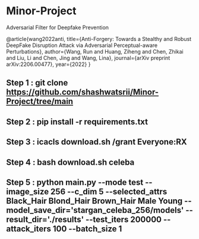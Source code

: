 # Minor-Project
Adversarial Filter for Deepfake Prevention

@article{wang2022anti,
  title={Anti-Forgery: Towards a Stealthy and Robust DeepFake Disruption Attack via Adversarial Perceptual-aware Perturbations},
  author={Wang, Run and Huang, Ziheng and Chen, Zhikai and Liu, Li and Chen, Jing and Wang, Lina},
  journal={arXiv preprint arXiv:2206.00477},
  year={2022}
}

## Step 1 : git clone https://github.com/shashwatsrii/Minor-Project/tree/main
## Step 2 : pip install -r requirements.txt
## Step 3 : icacls download.sh /grant Everyone:RX
## Step 4 : bash download.sh celeba
## Step 5 : python main.py --mode test --image_size 256 --c_dim 5 --selected_attrs Black_Hair Blond_Hair Brown_Hair Male Young --model_save_dir='stargan_celeba_256/models' --result_dir='./results' --test_iters 200000 --attack_iters 100 --batch_size 1